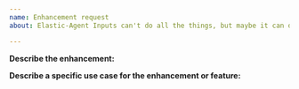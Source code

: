 ```yaml
---
name: Enhancement request
about: Elastic-Agent Inputs can't do all the things, but maybe it can do your things.

---
```


**Describe the enhancement:**

**Describe a specific use case for the enhancement or feature:**

